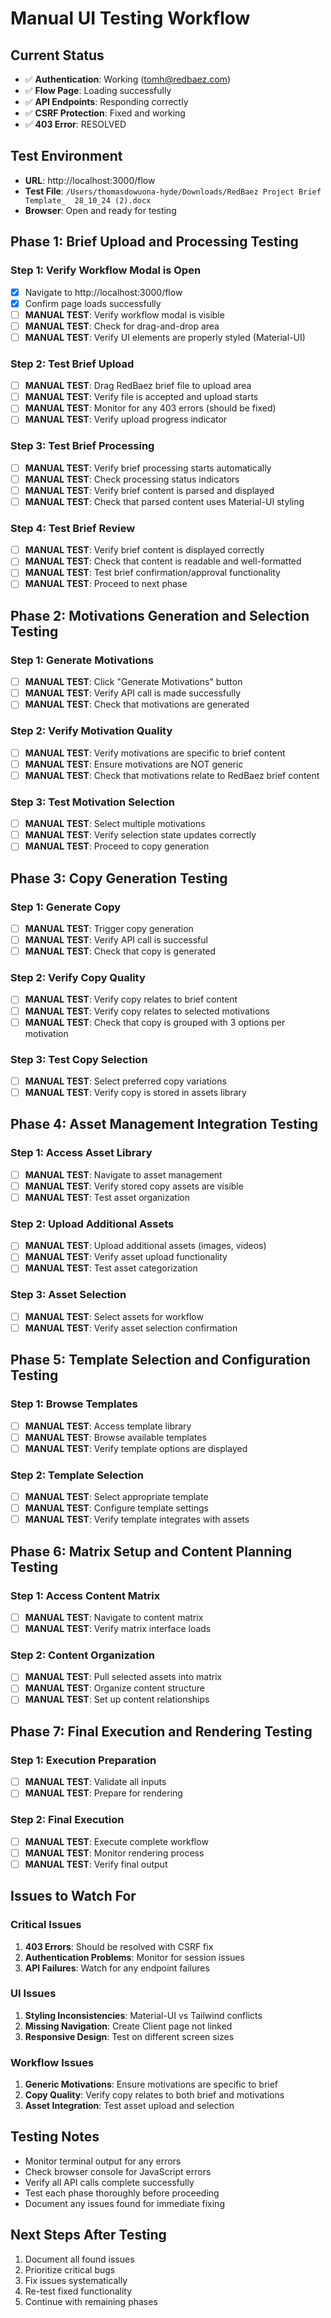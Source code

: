 # Manual UI Testing Workflow

## Current Status
- ✅ **Authentication**: Working (tomh@redbaez.com)
- ✅ **Flow Page**: Loading successfully
- ✅ **API Endpoints**: Responding correctly
- ✅ **CSRF Protection**: Fixed and working
- ✅ **403 Error**: RESOLVED

## Test Environment
- **URL**: http://localhost:3000/flow
- **Test File**: `/Users/thomasdowuona-hyde/Downloads/RedBaez Project Brief Template_  28_10_24 (2).docx`
- **Browser**: Open and ready for testing

## Phase 1: Brief Upload and Processing Testing

### Step 1: Verify Workflow Modal is Open
- [x] Navigate to http://localhost:3000/flow
- [x] Confirm page loads successfully
- [ ] **MANUAL TEST**: Verify workflow modal is visible
- [ ] **MANUAL TEST**: Check for drag-and-drop area
- [ ] **MANUAL TEST**: Verify UI elements are properly styled (Material-UI)

### Step 2: Test Brief Upload
- [ ] **MANUAL TEST**: Drag RedBaez brief file to upload area
- [ ] **MANUAL TEST**: Verify file is accepted and upload starts
- [ ] **MANUAL TEST**: Monitor for any 403 errors (should be fixed)
- [ ] **MANUAL TEST**: Verify upload progress indicator

### Step 3: Test Brief Processing
- [ ] **MANUAL TEST**: Verify brief processing starts automatically
- [ ] **MANUAL TEST**: Check processing status indicators
- [ ] **MANUAL TEST**: Verify brief content is parsed and displayed
- [ ] **MANUAL TEST**: Check that parsed content uses Material-UI styling

### Step 4: Test Brief Review
- [ ] **MANUAL TEST**: Verify brief content is displayed correctly
- [ ] **MANUAL TEST**: Check that content is readable and well-formatted
- [ ] **MANUAL TEST**: Test brief confirmation/approval functionality
- [ ] **MANUAL TEST**: Proceed to next phase

## Phase 2: Motivations Generation and Selection Testing

### Step 1: Generate Motivations
- [ ] **MANUAL TEST**: Click "Generate Motivations" button
- [ ] **MANUAL TEST**: Verify API call is made successfully
- [ ] **MANUAL TEST**: Check that motivations are generated

### Step 2: Verify Motivation Quality
- [ ] **MANUAL TEST**: Verify motivations are specific to brief content
- [ ] **MANUAL TEST**: Ensure motivations are NOT generic
- [ ] **MANUAL TEST**: Check that motivations relate to RedBaez brief content

### Step 3: Test Motivation Selection
- [ ] **MANUAL TEST**: Select multiple motivations
- [ ] **MANUAL TEST**: Verify selection state updates correctly
- [ ] **MANUAL TEST**: Proceed to copy generation

## Phase 3: Copy Generation Testing

### Step 1: Generate Copy
- [ ] **MANUAL TEST**: Trigger copy generation
- [ ] **MANUAL TEST**: Verify API call is successful
- [ ] **MANUAL TEST**: Check that copy is generated

### Step 2: Verify Copy Quality
- [ ] **MANUAL TEST**: Verify copy relates to brief content
- [ ] **MANUAL TEST**: Verify copy relates to selected motivations
- [ ] **MANUAL TEST**: Check that copy is grouped with 3 options per motivation

### Step 3: Test Copy Selection
- [ ] **MANUAL TEST**: Select preferred copy variations
- [ ] **MANUAL TEST**: Verify copy is stored in assets library

## Phase 4: Asset Management Integration Testing

### Step 1: Access Asset Library
- [ ] **MANUAL TEST**: Navigate to asset management
- [ ] **MANUAL TEST**: Verify stored copy assets are visible
- [ ] **MANUAL TEST**: Test asset organization

### Step 2: Upload Additional Assets
- [ ] **MANUAL TEST**: Upload additional assets (images, videos)
- [ ] **MANUAL TEST**: Verify asset upload functionality
- [ ] **MANUAL TEST**: Test asset categorization

### Step 3: Asset Selection
- [ ] **MANUAL TEST**: Select assets for workflow
- [ ] **MANUAL TEST**: Verify asset selection confirmation

## Phase 5: Template Selection and Configuration Testing

### Step 1: Browse Templates
- [ ] **MANUAL TEST**: Access template library
- [ ] **MANUAL TEST**: Browse available templates
- [ ] **MANUAL TEST**: Verify template options are displayed

### Step 2: Template Selection
- [ ] **MANUAL TEST**: Select appropriate template
- [ ] **MANUAL TEST**: Configure template settings
- [ ] **MANUAL TEST**: Verify template integrates with assets

## Phase 6: Matrix Setup and Content Planning Testing

### Step 1: Access Content Matrix
- [ ] **MANUAL TEST**: Navigate to content matrix
- [ ] **MANUAL TEST**: Verify matrix interface loads

### Step 2: Content Organization
- [ ] **MANUAL TEST**: Pull selected assets into matrix
- [ ] **MANUAL TEST**: Organize content structure
- [ ] **MANUAL TEST**: Set up content relationships

## Phase 7: Final Execution and Rendering Testing

### Step 1: Execution Preparation
- [ ] **MANUAL TEST**: Validate all inputs
- [ ] **MANUAL TEST**: Prepare for rendering

### Step 2: Final Execution
- [ ] **MANUAL TEST**: Execute complete workflow
- [ ] **MANUAL TEST**: Monitor rendering process
- [ ] **MANUAL TEST**: Verify final output

## Issues to Watch For

### Critical Issues
1. **403 Errors**: Should be resolved with CSRF fix
2. **Authentication Problems**: Monitor for session issues
3. **API Failures**: Watch for any endpoint failures

### UI Issues
1. **Styling Inconsistencies**: Material-UI vs Tailwind conflicts
2. **Missing Navigation**: Create Client page not linked
3. **Responsive Design**: Test on different screen sizes

### Workflow Issues
1. **Generic Motivations**: Ensure motivations are specific to brief
2. **Copy Quality**: Verify copy relates to both brief and motivations
3. **Asset Integration**: Test asset upload and selection

## Testing Notes
- Monitor terminal output for any errors
- Check browser console for JavaScript errors
- Verify all API calls complete successfully
- Test each phase thoroughly before proceeding
- Document any issues found for immediate fixing

## Next Steps After Testing
1. Document all found issues
2. Prioritize critical bugs
3. Fix issues systematically
4. Re-test fixed functionality
5. Continue with remaining phases
